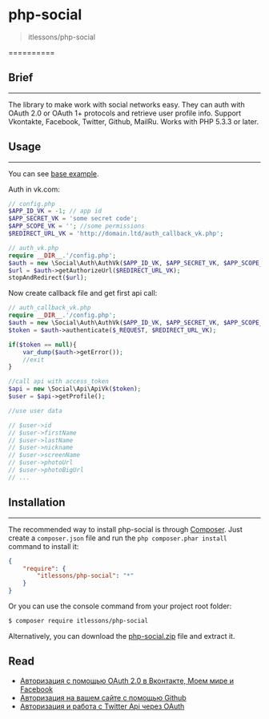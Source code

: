 # php-social

> itlessons/php-social

==========

## Brief

-----

The library to make work with social networks easy.
They can auth with OAuth 2.0 or OAuth 1+ protocols and retrieve user profile info.
Support Vkontakte, Facebook, Twitter, Github, MailRu.
Works with PHP 5.3.3 or later.

## Usage

-----

You can see [base example](https://github.com/itlessons/php-social/tree/master/examples/base).

Auth in vk.com:

```php
// config.php
$APP_ID_VK = -1; // app id
$APP_SECRET_VK = 'some secret code';
$APP_SCOPE_VK = ''; //some permissions
$REDIRECT_URL_VK = 'http://domain.ltd/auth_callback_vk.php';

// auth_vk.php
require __DIR__.'/config.php';
$auth = new \Social\Auth\AuthVk($APP_ID_VK, $APP_SECRET_VK, $APP_SCOPE_VK);
$url = $auth->getAuthorizeUrl($REDIRECT_URL_VK);
stopAndRedirect($url);
```

Now create callback file and get first api call:

```php
// auth_callback_vk.php
require __DIR__.'/config.php';
$auth = new \Social\Auth\AuthVk($APP_ID_VK, $APP_SECRET_VK, $APP_SCOPE_VK);
$token = $auth->authenticate($_REQUEST, $REDIRECT_URL_VK);

if($token == null){
    var_dump($auth->getError());
    //exit
}

//call api with access_token
$api = new \Social\Api\ApiVk($token);
$user = $api->getProfile();

//use user data

// $user->id
// $user->firstName
// $user->lastName
// $user->nickname
// $user->screenName
// $user->photoUrl
// $user->photoBigUrl
// ...
```

## Installation
------------

The recommended way to install php-social is through [Composer](http://getcomposer.org). Just create a
`composer.json` file and run the `php composer.phar install` command to
install it:

```json
{
    "require": {
        "itlessons/php-social": "*"
    }
}
```

Or you can use the console command from your project root folder:

```sh
$ composer require itlessons/php-social
```

Alternatively, you can download the [php-social.zip](https://github.com/itlessons/php-social/archive/master.zip) file and extract it.

Read
----

  * [Авторизация с помощью OAuth 2.0 в Вконтакте, Моем мире и Facebook](http://www.itlessons.info/php/auth-with-oauth2-in-vk-mailru-facebook/)
  * [Авторизация на вашем сайте с помощью Github](http://www.itlessons.info/php/auth-with-oauth2-in-github/)
  * [Авторизация и работа с Twitter Api через OAuth](http://www.itlessons.info/php/twitter-oauth-login-and-api/)

